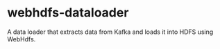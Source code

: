 # webhdfs-dataloader
A data loader that extracts data from Kafka and loads it into HDFS using WebHdfs.  